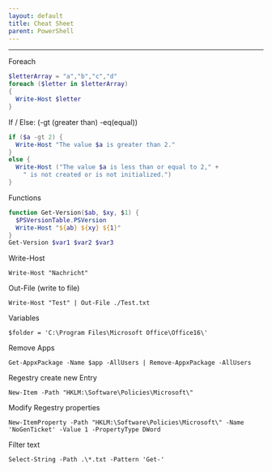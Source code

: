 ```yaml
---
layout: default
title: Cheat Sheet
parent: PowerShell
---
```


______________________________________________________________________

Foreach

```powershell
$letterArray = "a","b","c","d"
foreach ($letter in $letterArray)
{
  Write-Host $letter
}
```

If / Else: (-gt (greater than) -eq(equal))

```powershell
if ($a -gt 2) {
  Write-Host "The value $a is greater than 2."
}
else {
  Write-Host ("The value $a is less than or equal to 2," +
    " is not created or is not initialized.")
}
```

Functions

```powershell
function Get-Version($ab, $xy, $1) {
  $PSVersionTable.PSVersion
  Write-Host "${ab} ${xy} ${1}"
}
Get-Version $var1 $var2 $var3
```

Write-Host

`Write-Host "Nachricht"`

Out-File (write to file)

`Write-Host "Test" | Out-File ./Test.txt`

Variables

`$folder = 'C:\Program Files\Microsoft Office\Office16\'`

Remove Apps

`Get-AppxPackage -Name $app -AllUsers | Remove-AppxPackage -AllUsers`

Regestry create new Entry

`New-Item -Path "HKLM:\Software\Policies\Microsoft\"`

Modify Regestry properties

`New-ItemProperty -Path "HKLM:\Software\Policies\Microsoft\" -Name 'NoGenTicket' -Value 1 -PropertyType DWord`

Filter text

`Select-String -Path .\*.txt -Pattern 'Get-'`
